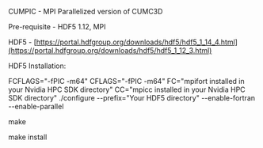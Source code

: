 CUMPIC - MPI Parallelized version of CUMC3D 

Pre-requisite - HDF5 1.12, MPI

HDF5 - [https://portal.hdfgroup.org/downloads/hdf5/hdf5_1_14_4.html](https://portal.hdfgroup.org/downloads/hdf5/hdf5_1_12_3.html)

HDF5 Installation:

FCFLAGS="-fPIC -m64" CFLAGS="-fPIC -m64" FC="mpifort installed in your Nvidia HPC SDK directory" CC="mpicc installed in your Nvidia HPC SDK directory" ./configure --prefix="Your HDF5 directory" --enable-fortran --enable-parallel

make

make install

